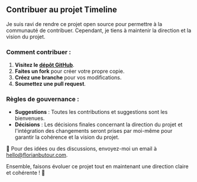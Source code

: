 ## Contribuer au projet Timeline

Je suis ravi de rendre ce projet open source pour permettre à la communauté de contribuer. Cependant, je tiens à maintenir la direction et la vision du projet.

### Comment contribuer :

1. **Visitez le [dépôt GitHub](https://github.com/votre-projet)**.
2. **Faites un fork** pour créer votre propre copie.
3. **Créez une branche** pour vos modifications.
4. **Soumettez une pull request**.

### Règles de gouvernance :

- **Suggestions** : Toutes les contributions et suggestions sont les bienvenues.
- **Décisions** : Les décisions finales concernant la direction du projet et l'intégration des changements seront prises par moi-même pour garantir la cohérence et la vision du projet.

📧 Pour des idées ou des discussions, envoyez-moi un email à [hello@florianbutour.com](mailto:hello@florianbutour.com).

Ensemble, faisons évoluer ce projet tout en maintenant une direction claire et cohérente ! 🌌
